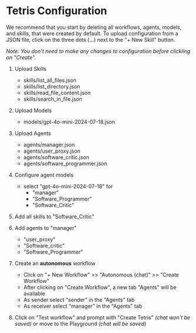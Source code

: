 # Tetris Configuration

We recommend that you start by deleting all workflows, agents, models, and
skills, that were created by default. To upload configuration from a JSON file, click on the three dots (...) next to the "+ New Skill" button. 

*Note: You don't need to make any changes to configuration before clickling on "Create".*

1. Upload Skills
    - skills/list_all_files.json
    - skills/list_directory.json
    - skills/read_file_content.json
    - skills/search_in_file.json

2. Upload Models
    - models/gpt-4o-mini-2024-07-18.json

3. Upload Agents
    - agents/manager.json
    - agents/user_proxy.json
    - agents/software_critic.json
    - agents/software_programmer.json

4. Configure agent models
    - select "gpt-4o-mini-2024-07-18" for
        * "manager"
        * "Software_Programmer"
        * "Software_Critic"

5. Add all skills to "Software_Critic"

6. Add agents to "manager"
    - "user_proxy"
    - "Software_critic"
    - "Software_Programmer"

7. Create an **autonomous** workflow
    - Click on "+ New Workflow" >> "Autonomous (chat)" >> "Create Workflow"
    - After clicking on "Create Workflow", a new tab "Agents" will be available
    - As sender select "sender" in the "Agents" tab
    - As receiver select "manager" in the "Agents" tab
    
8. Click on "Test workflow" and prompt with "Create Tetris" *(chat won't be saved)* or move to the Playground *(chat will be saved)*
